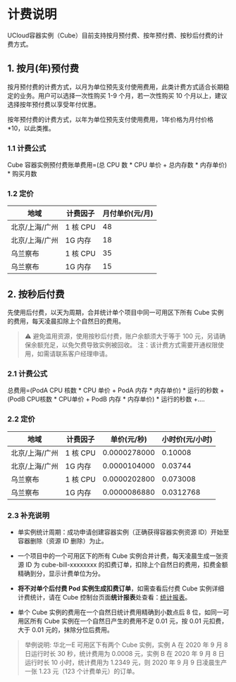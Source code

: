 # 计费说明

UCloud容器实例（Cube）目前支持按月预付费、按年预付费、按秒后付费的计费方式。

## 1. 按月(年)预付费

按月预付费的计费方式，以月为单位预先支付使用费用，此类计费方式适合长期稳定的业务。用户可以选择一次性购买 1-9 个月，若一次性购买 10 个月以上，建议选择按年预付费以享受年付优惠。

按年预付费的计费方式，以年为单位预先支付使用费用，1年价格为月付价格*10，以此类推。

### 1.1 计费公式

Cube 容器实例预付费账单费用=(总 CPU 数 \* CPU 单价 + 总内存数 \* 内存单价) \* 购买月数

### 1.2 定价

|地域|计费因子|月付单价(元/月)|
|---|---|---|
|北京/上海/广州|1 核 CPU|48|
|北京/上海/广州|1G 内存|18|
|乌兰察布|1 核 CPU|35|
|乌兰察布|1G 内存|15|

<!--
|香港|1 核 CPU|58|
|香港|1G 内存|22|
-->

## 2. 按秒后付费

先使用后付费，以天为周期，合并统计单个项目中同一可用区下所有 Cube 实例的费用，每天凌晨扣除上个自然日的费用。  
> ⚠️ 避免滥用资源，使用按秒后付费，账户余额须大于等于 100 元，另请确保余额充足，以免欠费导致实例被回收。  注：该计费方式需要开通权限使用，如需请联系客户经理申请。


### 2.1 计费公式

总费用=(PodA CPU 核数 \* CPU 单价 + PodA 内存 \* 内存单价) \* 运行的秒数 +(PodB CPU核数 \* CPU单价 + PodB 内存 \* 内存单价) \* 运行的秒数 +....

### 2.2 定价

|地域|计费因子|单价(元/秒)|小时价(元/小时)|
|---|---|---|---|
|北京/上海/广州|1 核 CPU|0.0000278000|0.10008|
|北京/上海/广州|1G 内存|0.0000104000|0.03744|
|乌兰察布|1 核 CPU|0.0000202800|0.073008|
|乌兰察布|1G 内存|0.0000086880|0.0312768|
<!--
|香港|1 核 CPU|0.0000336000|0.12096|
|香港|1G 内存|0.0000128000|0.04608|
-->

### 2.3 补充说明

* 单实例统计周期：成功申请创建容器实例（正确获得容器实例资源 ID）开始至容器删除（资源 ID 删除）为止。

* 一个项目中的一个可用区下的所有 Cube 实例合并计费，每天凌晨生成一张资源 ID 为 cube-bill-xxxxxxxx 的扣费订单，扣除上个自然日的费用，扣费金额精确到分，显示计费单位为分。

* **将不对单个后付费 Pod 实例生成扣费订单**，如需查看后付费 Cube 实例详细计费统计，请在 Cube 控制台页面**统计报表**处查看：[统计报表](https://console.ucloud.cn/cube/bill)。

* 单个 Cube 实例的费用在一个自然日统计费用精确到小数点后 8 位，如同一可用区所有 Cube 实例在一个自然日产生的费用不足 0.01 元，按 0.01 元扣费，大于 0.01 元的，抹除分位后费用。


> 举例说明: 华北一E 可用区下有两个 Cube 实例，实例 A 在 2020 年 9 月 8 日运行时长 30 秒，统计费用为 0.0008 元，实例 B 在 2020 年 9 月 8 日运行时长 10 小时，统计费用为 1.2349 元，则 2020 年 9 月 9 日凌晨生产一张 1.23 元（123 个计费单元）的订单。


<!-- |地域|机型|CPU(Core)|内存(G)|单价(元/秒)|小时价(元/小时)|
|---|---|---|---|---|---|
|北京/上海/广州|intel/AMD|0.1|0.125|0.000004080|0.014688|
|北京/上海/广州|intel/AMD|0.5|0.5|0.000019100|0.06876|
|北京/上海/广州|intel/AMD|0.5|1|0.000024300|0.08748|
|北京/上海/广州|intel/AMD|0.5|2|0.000034700|0.12492|
|北京/上海/广州|intel/AMD|1|1|0.000038200|0.13752|
|北京/上海/广州|intel/AMD|1|2|0.000048600|0.17496|
|北京/上海/广州|intel/AMD|1|4|0.000069400|0.24984|
|北京/上海/广州|intel/AMD|2|2|0.000076400|0.27504|
|北京/上海/广州|intel/AMD|2|4|0.000097200|0.34992|
|北京/上海/广州|intel/AMD|2|8|0.000139000|0.5004|
|北京/上海/广州|intel/AMD|4|4|0.000153000|0.5508|
|北京/上海/广州|intel/AMD|4|8|0.000194000|0.6984|
|北京/上海/广州|intel/AMD|4|16|0.000278000|1.0008|
|北京/上海/广州|intel/AMD|8|8|0.000306000|1.1016|
|北京/上海/广州|intel/AMD|8|16|0.000389000|1.4004|
|北京/上海/广州|intel/AMD|8|32|0.000556000|2.0016|
|北京/上海/广州|intel/AMD|16|16|0.000611000|2.1996|
|北京/上海/广州|intel/AMD|16|32|0.000778000|2.8008|
|北京/上海/广州|intel/AMD|16|64|0.001110000|3.996|
|香港|intel/AMD|0.1|0.125|0.000004950|0.01782|
|香港|intel/AMD|0.5|0.5|0.000023100|0.08316|
|香港|intel/AMD|0.5|1|0.000029500|0.1062|
|香港|intel/AMD|0.5|2|0.000042200|0.15192|
|香港|intel/AMD|1|1|0.000046300|0.16668|
|香港|intel/AMD|1|2|0.000059000|0.2124|
|香港|intel/AMD|1|4|0.000084500|0.3042|
|香港|intel/AMD|2|2|0.000092600|0.33336|
|香港|intel/AMD|2|4|0.000118000|0.4248|
|香港|intel/AMD|2|8|0.000169000|0.6084|
|香港|intel/AMD|4|4|0.000185000|0.666|
|香港|intel/AMD|4|8|0.000236000|0.8496|
|香港|intel/AMD|4|16|0.000338000|1.2168|
|香港|intel/AMD|8|8|0.000370000|1.332|
|香港|intel/AMD|8|16|0.000472000|1.6992|
|香港|intel/AMD|8|32|0.000676000|2.4336|
|香港|intel/AMD|16|16|0.000741000|2.6676|
|香港|intel/AMD|16|32|0.000944000|3.3984|
|香港|intel/AMD|16|64|0.001350000|4.86| -->
